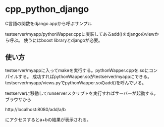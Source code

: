 # cpp_python_django
C言語の関数をdjango appから呼ぶサンプル

testserver/myapp/pythonWapper.cppに実装してあるadd()をdjangoのviewから呼ぶ。
使うにはboost libraryとdjangoが必要。

## 使い方

testserver/myappに入ってmakeを実行する。pythonWapper.cppを.soにコンパイルする。
成功すればpythonWapper.soがtestserver/myappにできる。testserver/myapp/views.pyでpythonWapper.soのadd()を呼んでいる。

testserverに移動してrunserverスクリプトを実行すればサーバーが起動する。ブラウザから

http://localhost:8080/add/a/b

にアクセスするとa+bの結果が表示される。
